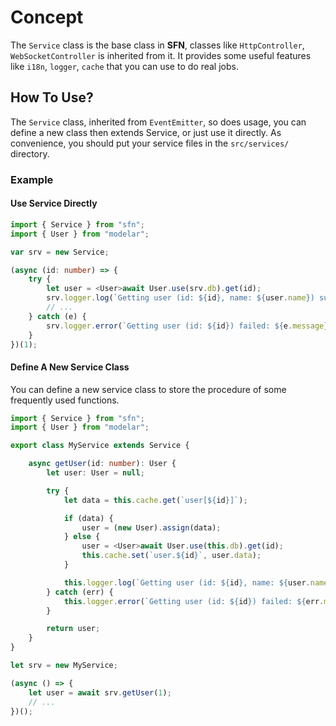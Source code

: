 <!-- title: Service; order: 10 -->
# Concept

The `Service` class is the base class in **SFN**, classes like 
`HttpController`, `WebSocketController` is inherited from it. It provides some
useful features like `i18n`, `logger`, `cache` that you can use to do real 
jobs.

## How To Use?

The `Service` class, inherited from `EventEmitter`, so does usage, you can 
define a new class then extends Service, or just use it directly. As 
convenience, you should put your service files in the `src/services/` 
directory.

### Example

#### Use Service Directly

```typescript
import { Service } from "sfn";
import { User } from "modelar";

var srv = new Service;

(async (id: number) => {
    try {
        let user = <User>await User.use(srv.db).get(id);
        srv.logger.log(`Getting user (id: ${id}, name: ${user.name}) succeed.`);
        // ...
    } catch (e) {
        srv.logger.error(`Getting user (id: ${id}) failed: ${e.message}.`);
    }
})(1);
```

#### Define A New Service Class

You can define a new service class to store the procedure of some frequently
used functions.

```typescript
import { Service } from "sfn";
import { User } from "modelar";

export class MyService extends Service {

    async getUser(id: number): User {
        let user: User = null;

        try {
            let data = this.cache.get(`user[${id}]`);

            if (data) {
                user = (new User).assign(data);
            } else {
                user = <User>await User.use(this.db).get(id);
                this.cache.set(`user.${id}`, user.data);
            }

            this.logger.log(`Getting user (id: ${id}, name: ${user.name}) succeed.`);
        } catch (err) {
            this.logger.error(`Getting user (id: ${id}) failed: ${err.message}.`);
        }

        return user;
    }
}

let srv = new MyService;

(async () => {
    let user = await srv.getUser(1);
    // ...
})();
```